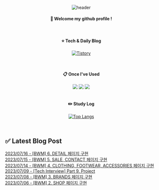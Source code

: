 
<div align="center"> 

![header](https://capsule-render.vercel.app/api?type=waving&color=000000&height=150&section=header&text=Baeg-won&fontColor=ffffff&fontSize=70&animation=fadeIn&fontAlignY=55&desc=%20&descAlignY=62&descAlign=62)
  
####  :wave: Welcome my github profile !
  
<br/>

####  :star: Tech & Daily Blog
<a href="https://daegwonkim.tistory.com/"><img alt="Tistory" src ="https://img.shields.io/badge/Tistory-white.svg?&style=for-the-badge"/></a>

<br/>
  
####  :clipboard: Once I've Used
<img src="https://img.shields.io/badge/JAVA-007396?style=for-the-badge&logo=Java&logoColor=white">
<img src="https://img.shields.io/badge/Spring-6DB33F?style=for-the-badge&logo=Spring&logoColor=white">
<img src="https://img.shields.io/badge/MySQL-4479A1?style=for-the-badge&logo=MySQL&logoColor=white">

<br/>
<br/>

#### :pencil2: Study Log
[![Top Langs](https://github-readme-stats.vercel.app/api/top-langs/?username=Baeg-won&layout=compact&show_icons=true)](https://github.com/anuraghazra/github-readme-stats)

</div>

<br/>

## ✅ Latest Blog Post

[2023/07/16 - [BWM] 6. DETAIL 페이지 구현](https://daegwonkim.tistory.com/463) <br/>
[2023/07/15 - [BWM] 5. SALE, CONTACT 페이지 구현](https://daegwonkim.tistory.com/462) <br/>
[2023/07/14 - [BWM] 4. CLOTHING, FOOTWEAR, ACCESSORIES 페이지 구현](https://daegwonkim.tistory.com/461) <br/>
[2023/07/09 - [Tech Interview] Part 9. Project](https://daegwonkim.tistory.com/460) <br/>
[2023/07/08 - [BWM] 3. BRANDS 페이지 구현](https://daegwonkim.tistory.com/459) <br/>
[2023/07/06 - [BWM] 2. SHOP 페이지 구현](https://daegwonkim.tistory.com/458) <br/>
